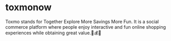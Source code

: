 # toxmonow
Toxmo stands for Together Explore More Savings More Fun. It is a social commerce platform where people enjoy interactive and fun online shopping experiences while obtaining great value.👬💰😃
